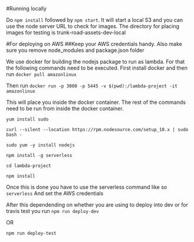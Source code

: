 #Running locally

Do `npm install` followed by `npm start`. It will start a local S3 and you can use the node server URL to check for images. The directory for placing images for testing is trunk-road-assets-dev-local

#For deploying on AWS
##Keep your AWS credentials handy. Also make sure you remove node_modules and package.json folder

We use docker for building the nodejs package to run as lambda. For that the following commands need to be executed.
First install docker and then run 
`docker pull amazonlinux`

Then run 
`docker run -p 3000 -p 5445 -v $(pwd):/lambda-project -it amazonlinux`

This will place you inside the docker container. The rest of the commands need to be run from inside the docker container.

`yum install sudo`

`curl --silent --location https://rpm.nodesource.com/setup_10.x | sudo bash -`

`sudo yum -y install nodejs`

`npm install -g serverless`

`cd lambda-project`

`npm install`

Once this is done you have to use the serverless command like so
`serverless`
And set the AWS credentials

After this dependending on whether you are using to deploy into dev or for travis test you run
`npm run deploy-dev`

OR 

`npm run deploy-test`
